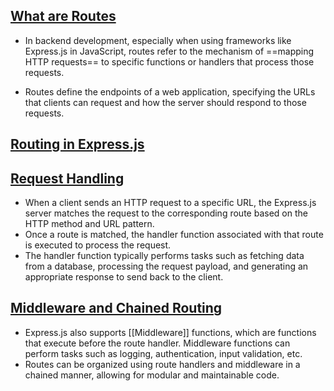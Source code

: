 ## <u>What are Routes </u>

- In backend development, especially when using frameworks like Express.js in JavaScript, routes refer to the mechanism of ==mapping HTTP requests== to specific functions or handlers that process those requests.

- Routes define the endpoints of a web application, specifying the URLs that clients can request and how the server should respond to those requests.

## <u>Routing in Express.js</u>


## <u>Request Handling</u>

- When a client sends an HTTP request to a specific URL, the Express.js server matches the request to the corresponding route based on the HTTP method and URL pattern.
- Once a route is matched, the handler function associated with that route is executed to process the request.
- The handler function typically performs tasks such as fetching data from a database, processing the request payload, and generating an appropriate response to send back to the client.


## <u>Middleware and Chained Routing</u>
- Express.js also supports [[Middleware]] functions, which are functions that execute before the route handler. Middleware functions can perform tasks such as logging, authentication, input validation, etc.
- Routes can be organized using route handlers and middleware in a chained manner, allowing for modular and maintainable code.